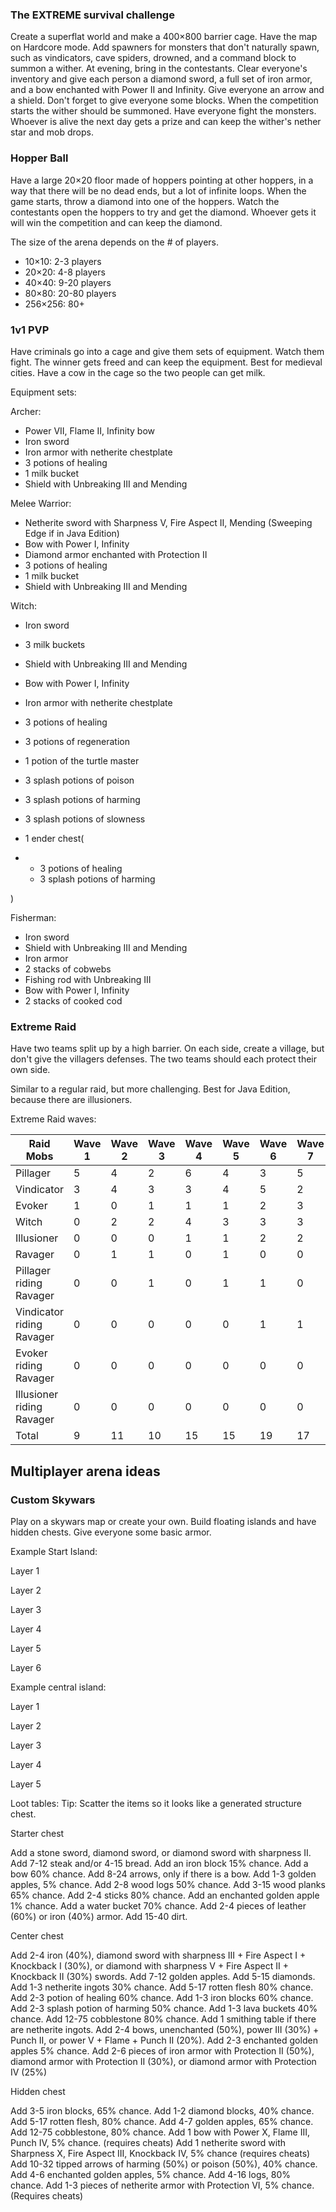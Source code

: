 ### The EXTREME survival challenge
Create a superflat world and make a 400×800 barrier cage. Have the map on Hardcore mode. Add spawners for monsters that don't naturally spawn, such as vindicators, cave spiders, drowned, and a command block to summon a wither. At evening, bring in the contestants. Clear everyone's inventory and give each person a diamond sword, a full set of iron armor, and a bow enchanted with Power II and Infinity. Give everyone an arrow and a shield. Don't forget to give everyone some blocks. When the competition starts the wither should be summoned. Have everyone fight the monsters. Whoever is alive the next day gets a prize and can keep the wither's nether star and mob drops.

### Hopper Ball
Have a large 20×20 floor made of hoppers pointing at other hoppers, in a way that there will be no dead ends, but a lot of infinite loops. When the game starts, throw a diamond into one of the hoppers. Watch the contestants open the hoppers to try and get the diamond. Whoever gets it will win the competition and can keep the diamond.

The size of the arena depends on the # of players.

- 10×10: 2-3 players
- 20×20: 4-8 players
- 40×40: 9-20 players
- 80×80: 20-80 players
- 256×256: 80+

### 1v1 PVP
Have criminals go into a cage and give them sets of equipment. Watch them fight. The winner gets freed and can keep the equipment. Best for medieval cities.
Have a cow in the cage so the two people can get milk.

Equipment sets:

Archer:

- Power VII, Flame II, Infinity bow
- Iron sword
- Iron armor with netherite chestplate
- 3 potions of healing
- 1 milk bucket
- Shield with Unbreaking III and Mending

Melee Warrior:

- Netherite sword with Sharpness V, Fire Aspect II, Mending (Sweeping Edge if in Java Edition)
- Bow with Power I, Infinity
- Diamond armor enchanted with Protection II
- 3 potions of healing
- 1 milk bucket
- Shield with Unbreaking III and Mending

Witch:

- Iron sword
- 3 milk buckets
- Shield with Unbreaking III and Mending
- Bow with Power I, Infinity
- Iron armor with netherite chestplate
- 3 potions of healing
- 3 potions of regeneration
- 1 potion of the turtle master
- 3 splash potions of poison
- 3 splash potions of harming
- 3 splash potions of slowness
- 1 ender chest(

- 
	- 3 potions of healing
	- 3 splash potions of harming

)

Fisherman:

- Iron sword
- Shield with Unbreaking III and Mending
- Iron armor
- 2 stacks of cobwebs
- Fishing rod with Unbreaking III
- Bow with Power I, Infinity
- 2 stacks of cooked cod

### Extreme Raid
Have two teams split up by a high barrier. On each side, create a village, but don't give the villagers defenses. The two teams should each protect their own side. 

Similar to a regular raid, but more challenging. Best for Java Edition, because there are illusioners.


Extreme Raid waves:

| Raid Mobs                 | Wave 1 | Wave 2 | Wave 3 | Wave 4 | Wave 5 | Wave 6 | Wave 7 | Wave 8 | Wave 9 | Wave 10 | Totals |  |  |
|---------------------------|--------|--------|--------|--------|--------|--------|--------|--------|--------|---------|--------|--|--|
| Pillager                  | 5      | 4      | 2      | 6      | 4      | 3      | 5      | 7      | 0      | 5       | 41     |  |  |
| Vindicator                | 3      | 4      | 3      | 3      | 4      | 5      | 2      | 7      | 0      | 5       | 36     |  |  |
| Evoker                    | 1      | 0      | 1      | 1      | 1      | 2      | 3      | 2      | 0      | 3       | 14     |  |  |
| Witch                     | 0      | 2      | 2      | 4      | 3      | 3      | 3      | 4      | 5      | 5       | 31     |  |  |
| Illusioner                | 0      | 0      | 0      | 1      | 1      | 2      | 2      | 2      | 3      | 2       | 13     |  |  |
| Ravager                   | 0      | 1      | 1      | 0      | 1      | 0      | 0      | 1      | 4      | 3       | 12     |  |  |
| Pillager riding Ravager   | 0      | 0      | 1      | 0      | 1      | 1      | 0      | 1      | 2      | 0       | 6      |  |  |
| Vindicator riding Ravager | 0      | 0      | 0      | 0      | 0      | 1      | 1      | 0      | 1      | 0       | 3      |  |  |
| Evoker riding Ravager     | 0      | 0      | 0      | 0      | 0      | 0      | 0      | 1      | 1      | 1       | 3      |  |  |
| Illusioner riding Ravager | 0      | 0      | 0      | 0      | 0      | 0      | 0      | 0      | 0      | 1       | 1      |  |  |
| Total                     | 9      | 11     | 10     | 15     | 15     | 19     | 17     | 27     | 20     | 27      | 170    |  |  |

## Multiplayer arena ideas
### Custom Skywars
Play on a skywars map or create your own. Build floating islands and have hidden chests. Give everyone some basic armor.

Example Start Island:

Layer 1















Layer 2


























Layer 3







































Layer 4





















































Layer 5































Layer 6
















Example central island:

Layer 1
















Layer 2






























Layer 3














































Layer 4





























































Layer 5












































Loot tables:
Tip: Scatter the items so it looks like a generated structure chest.


Starter chest

Add a stone sword, diamond sword, or diamond sword with sharpness II.
Add 7-12 steak and/or 4-15 bread. 
Add an iron block 15% chance.
Add a bow 60% chance.
Add 8-24 arrows, only if there is a bow.
Add 1-3 golden apples, 5% chance.
Add 2-8 wood logs 50% chance.
Add 3-15 wood planks 65% chance.
Add 2-4 sticks 80% chance.
Add an enchanted golden apple 1% chance.
Add a water bucket 70% chance.
Add 2-4 pieces of leather (60%) or iron (40%) armor.
Add 15-40 dirt.


Center chest

Add 2-4 iron (40%), diamond sword with sharpness III + Fire Aspect I + Knockback I (30%), or diamond with sharpness V + Fire Aspect II + Knockback II (30%) swords.
Add 7-12 golden apples.
Add 5-15 diamonds.
Add 1-3 netherite ingots 30% chance.
Add 5-17 rotten flesh 80% chance.
Add 2-3 potion of healing 60% chance.
Add 1-3 iron blocks 60% chance.
Add 2-3 splash potion of harming 50% chance.
Add 1-3 lava buckets 40% chance.
Add 12-75 cobblestone 80% chance.
Add 1 smithing table if there are netherite ingots.
Add 2-4 bows, unenchanted (50%), power III (30%) + Punch II, or power V + Flame + Punch II (20%).
Add 2-3 enchanted golden apples 5% chance.
Add 2-6 pieces of iron armor with Protection II (50%), diamond armor with Protection II (30%), or diamond armor with Protection IV (25%)


Hidden chest

Add 3-5 iron blocks, 65% chance.
Add 1-2 diamond blocks, 40% chance.
Add 5-17 rotten flesh, 80% chance.
Add 4-7 golden apples, 65% chance.
Add 12-75 cobblestone, 80% chance.
Add 1 bow with Power X, Flame III, Punch IV, 5% chance. (requires cheats)
Add 1 netherite sword with Sharpness X, Fire Aspect III, Knockback IV, 5% chance (requires cheats)
Add 10-32 tipped arrows of harming (50%) or poison (50%), 40% chance.
Add 4-6 enchanted golden apples, 5% chance.
Add 4-16 logs, 80% chance.
Add 1-3 pieces of netherite armor with Protection VI, 5% chance. (Requires cheats)

